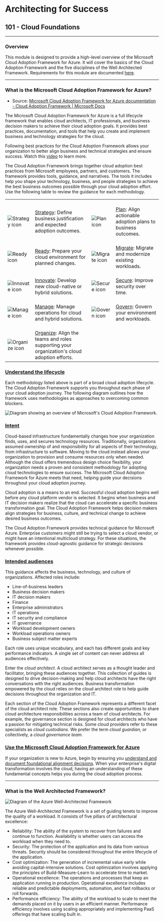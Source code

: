 # Architecting for Success

## 101 - Cloud Foundations

---

### Overview

This module is designed to provide a high-level overview of the Microsoft Cloud Adoption Framework for Azure. It will cover the basics of the Cloud Adoption Framework and the five disciplines of the Well Architected Framework. Requirements for this module are documented [here](requirements.md).

---

### What is the Microsoft Cloud Adoption Framework for Azure?

- Source: [Microsoft Cloud Adoption Framework for Azure documentation - Cloud Adoption Framework | Microsoft Docs](https://docs.microsoft.com/en-us/azure/cloud-adoption-framework/overview)

The Microsoft Cloud Adoption Framework for Azure is a full lifecycle framework that enables cloud architects, IT professionals, and business decision makers to achieve their cloud adoption goals. It provides best practices, documentation, and tools that help you create and implement business and technology strategies for the cloud.

Following best practices for the Cloud Adoption Framework allows your organization to better align business and technical strategies and ensure success. Watch this [video](https://www.microsoft.com/en-us/videoplayer/embed/RE4tyzr?postJsllMsg=true) to learn more.

The Cloud Adoption Framework brings together cloud adoption best practices from Microsoft employees, partners, and customers. The framework provides tools, guidance, and narratives. The tools it includes help you shape your technology, business, and people strategies to achieve the best business outcomes possible through your cloud adoption effort. Use the following table to review the guidance for each methodology.

|                                                                                                                  |                                                                                                                                                                             |                                                                                                                |                                                                                                                                          |
| ---------------------------------------------------------------------------------------------------------------- | --------------------------------------------------------------------------------------------------------------------------------------------------------------------------- | -------------------------------------------------------------------------------------------------------------- | ---------------------------------------------------------------------------------------------------------------------------------------- |
| <br>![Strategy icon](https://docs.microsoft.com/en-us/azure/cloud-adoption-framework/_images/icons/strategy.png) | <br>[Strategy](https://docs.microsoft.com/en-us/azure/cloud-adoption-framework/strategy/): Define business justification and expected adoption outcomes.                    | <br>![Plan icon](https://docs.microsoft.com/en-us/azure/cloud-adoption-framework/_images/icons/plan.png)       | <br>[Plan](https://docs.microsoft.com/en-us/azure/cloud-adoption-framework/plan/): Align actionable adoption plans to business outcomes. |
| <br>![Ready icon](https://docs.microsoft.com/en-us/azure/cloud-adoption-framework/_images/icons/ready.png)       | <br>[Ready](https://docs.microsoft.com/en-us/azure/cloud-adoption-framework/ready/): Prepare your cloud environment for planned changes.                                    | <br>![Migrate icon](https://docs.microsoft.com/en-us/azure/cloud-adoption-framework/_images/icons/adopt.png)   | <br>[Migrate](https://docs.microsoft.com/en-us/azure/cloud-adoption-framework/migrate/): Migrate and modernize existing workloads.       |
| <br>![Innovate icon](https://docs.microsoft.com/en-us/azure/cloud-adoption-framework/_images/icons/innovate.png) | <br>[Innovate](https://docs.microsoft.com/en-us/azure/cloud-adoption-framework/innovate/): Develop new cloud-native or hybrid solutions.                                    | <br>![Secure icon](https://docs.microsoft.com/en-us/azure/cloud-adoption-framework/_images/icons/security.png) | <br>[Secure](https://docs.microsoft.com/en-us/azure/cloud-adoption-framework/secure/): Improve security over time.                       |
| <br>![Manage icon](https://docs.microsoft.com/en-us/azure/cloud-adoption-framework/_images/icons/manage.png)     | <br>[Manage](https://docs.microsoft.com/en-us/azure/cloud-adoption-framework/manage/): Manage operations for cloud and hybrid solutions.                                    | <br>![Govern icon](https://docs.microsoft.com/en-us/azure/cloud-adoption-framework/_images/icons/govern.png)   | <br>[Govern](https://docs.microsoft.com/en-us/azure/cloud-adoption-framework/govern/): Govern your environment and workloads.            |
| <br>![Organize icon](https://docs.microsoft.com/en-us/azure/cloud-adoption-framework/_images/icons/organize.png) | <br>[Organize](https://docs.microsoft.com/en-us/azure/cloud-adoption-framework/organize/): Align the teams and roles supporting your organization's cloud adoption efforts. |                                                                                                                |                                                                                                                                          |

### [Understand the lifecycle](https://docs.microsoft.com/en-us/azure/cloud-adoption-framework/overview#understand-the-lifecycle)

Each methodology listed above is part of a broad cloud adoption lifecycle. The Cloud Adoption Framework supports you throughout each phase of your cloud adoption journey. The following diagram outlines how the framework uses methodologies as approaches to overcoming common blockers.

![Diagram showing an overview of Microsoft's Cloud Adoption Framework.](https://docs.microsoft.com/en-us/azure/cloud-adoption-framework/_images/caf-overview-graphic.png)

### [Intent](https://docs.microsoft.com/en-us/azure/cloud-adoption-framework/overview#intent)

Cloud-based infrastructure fundamentally changes how your organization finds, uses, and secures technology resources. Traditionally, organizations assumed ownership of and responsibility for all aspects of their technology, from infrastructure to software. Moving to the cloud instead allows your organization to provision and consume resources only when needed. Although the cloud offers tremendous design choice flexibility, your organization needs a proven and consistent methodology for adopting cloud technologies to ensure success. The Microsoft Cloud Adoption Framework for Azure meets that need, helping guide your decisions throughout your cloud adoption journey.

Cloud adoption is a means to an end. Successful cloud adoption begins well before any cloud platform vendor is selected. It begins when business and IT decision makers realize that the cloud can accelerate a specific business transformation goal. The Cloud Adoption Framework helps decision makers align strategies for business, culture, and technical change to achieve desired business outcomes.

The Cloud Adoption Framework provides technical guidance for Microsoft Azure. Enterprise customers might still be trying to select a cloud vendor, or might have an intentional multicloud strategy. For these situations, the framework provides cloud-agnostic guidance for strategic decisions whenever possible.

### [Intended audiences](https://docs.microsoft.com/en-us/azure/cloud-adoption-framework/overview#intended-audiences)

This guidance affects the business, technology, and culture of organizations. Affected roles include:

- Line-of-business leaders
- Business decision makers
- IT decision makers
- Finance
- Enterprise administrators
- IT operations
- IT security and compliance
- IT governance
- Workload development owners
- Workload operations owners
- Business subject matter experts

Each role uses unique vocabulary, and each has different goals and key performance indicators. A single set of content can never address all audiences effectively.

Enter the *cloud architect*. A cloud architect serves as a thought leader and facilitator, bringing these audiences together. This collection of guides is designed to drive decision-making and help cloud architects have the right conversations with the right audiences. Business transformation empowered by the cloud relies on the cloud architect role to help guide decisions throughout the organization and IT.

Each section of the Cloud Adoption Framework represents a different facet of the cloud architect role. These sections also create opportunities to share cloud architecture responsibilities across a team of cloud architects. For example, the governance section is designed for cloud architects who have a passion for mitigating technical risks. Some cloud providers refer to these specialists as *cloud custodians*. We prefer the term *cloud guardian,* or collectively, a *cloud governance team*.

### [Use the Microsoft Cloud Adoption Framework for Azure](https://docs.microsoft.com/en-us/azure/cloud-adoption-framework/overview#use-the-microsoft-cloud-adoption-framework-for-azure)

If your organization is new to Azure, begin by ensuring you [understand and document foundational alignment decisions](https://docs.microsoft.com/en-us/azure/cloud-adoption-framework/get-started/cloud-concepts). When your enterprise's digital transformation involves the cloud, having an understanding of these fundamental concepts helps you during the cloud adoption process.

---

### What is the Well Architected Framework?

![Diagram of the Azure Well-Architected Framework](https://learn.microsoft.com/en-us/azure/well-architected/_images/waf-diagram-revised.png)

The Azure Well-Architected Framework is a set of guiding tenets to improve the quality of a workload. It consists of five pillars of architectural excellence:

- Reliability: The ability of the system to recover from failures and continue to function. Availability is whether users can access the workload when they need to.
- Security: The protection of the application and its data from various threats. Security should be considered throughout the entire lifecycle of the application.
- Cost optimization: The generation of incremental value early while avoiding capital-intensive solutions. Cost optimization involves applying the principles of Build-Measure-Learn to accelerate time to market.
- Operational excellence: The operations and processes that keep an application running in production. Operational excellence includes reliable and predictable deployments, automation, and fast rollbacks or roll forwards.
- Performance efficiency: The ability of the workload to scale to meet the demands placed on it by users in an efficient manner. Performance efficiency involves using scaling appropriately and implementing PaaS offerings that have scaling built in.
